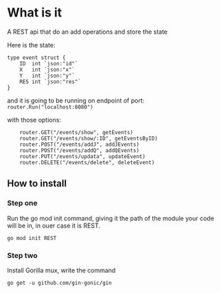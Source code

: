 # What is it
<p> A REST api that do an add operations and store the state</p>

Here is the state:
```golang
type event struct {
	ID  int `json:"id"`
	X   int `json:"x"`
	Y   int `json:"y"`
	RES int `json:"res"`
}
```

and it is going to be running on endpoint of port: 
<code>router.Run("localhost:8080")</code>

with those options:
```golang
	router.GET("/events/show", getEvents)
	router.GET("/events/show/:ID", getEventsByID)
	router.POST("/events/addJ", addJEvents)
	router.POST("/events/addQ", addQEvents)
	router.PUT("/events/updata", updateEvent)
	router.DELETE("/events/delete", deleteEvent)

```


## How to install 

### Step one
<p> Run the go mod init command, giving it the path of the module your code will be in, in ouer case it is REST.</p>
<code>go mod init REST</code>

### Step two
<p> Install Gorilla mux, write the command</p>
<code>go get -u github.com/gin-gonic/gin</code>

